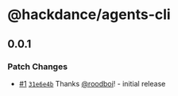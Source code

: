 # @hackdance/agents-cli

## 0.0.1

### Patch Changes

- [#1](https://github.com/hack-dance/agents/pull/1) [`31e6e4b`](https://github.com/hack-dance/agents/commit/31e6e4b0544939d56bf6c7e264f578c6124cf275) Thanks [@roodboi](https://github.com/roodboi)! - initial release
